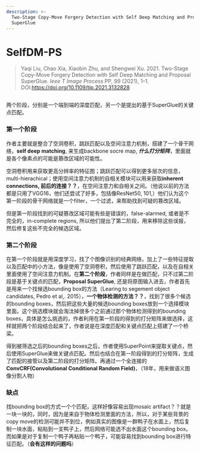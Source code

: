 ```yaml
---
description: >-
  Two-Stage Copy-Move Forgery Detection with Self Deep Matching and Proposal
  SuperGlue
---
```


# SelfDM-PS

> Yaqi Liu, Chao Xia, Xiaobin Zhu, and Shengwei Xu. 2021. Two-Stage Copy-Move Forgery Detection with Self Deep Matching and Proposal SuperGlue. _Ieee T Image Process_ PP, 99 (2021), 1–1. DOI:https://doi.org/10.1109/tip.2021.3132828

<figure><img src="https://s2.loli.net/2022/03/12/YVUShKA2ea9qzOj.gif" alt=""><figcaption></figcaption></figure>

两个阶段，分别是一个端到端的深度匹配，另一个是提出的基于SuperGlue的关键点匹配。

### 第一个阶段

作者主要就是整合了空洞卷积，跳跃匹配以及空间注意力机制，搭建了一个骨干网络，**self deep matching**, 来生成backbone socre map, _**什么打分矩阵**_，里面就是各个像素点的可能是篡改区域的可能性。

空洞卷积用来获取更高分辨率的特征图；跳跃匹配可以得到更多层次的信息，multi-hierachical；使用空间注意力机制的自相关模块可以用来获取**inherent connections, 前后的连接？？**，在空间注意力和自相关之间。（他说以前的方法都是只用了VGG16，他们还尝试了好多，包括像ResNet50, 101,）他们认为这个第一阶段的骨干网络就是一个filter，一个过滤，来帮助找到可疑的篡改区域。

但是第一阶段找到的可疑篡改区域可能有些是错误的，false-alarmed, 或者是不完全的，in-complete regions, 所以他们提出了第二阶段，用来移除这些误报，然后修复这些不完全的候选区域。

### 第二个阶段

在第一个阶段就是用深度学习，找了个图像识别的经典网络，加上了一些特征提取以及匹配中的小方法，像是使用了空洞卷积，然后使用了跳跃匹配，以及在自相关里面使用了空间注意力机制。在**第二个阶段**，作者同样是在做匹配，只不过第二阶段是基于关键点的匹配，**Proposal SuperGlue**, 还是将原图输入进去，作者首先是用来一个找候选bounding box的方法（Learing to segement object candidates, Pedro et al,. 2015），**一个物体检测的方法？？**，找到了很多个候选的bounding boxes，然后把这些大量的候选bounding boxes放到一个选择模块里面。这个挑选模块就会淘汰掉很多个之前通过那个物体检测得到的bounding boxes，具体是怎么挑选的，作者利用在第一阶段的得到的打分矩阵来做选择，这样就把两个阶段结合起来了，作者说是在深度匹配和关键点匹配上搭建了一个桥梁。

得到被筛选之后的bounding boxes之后，作者使用SuperPoint来提取关键点，然后使用SuperGlue来做关键点匹配。然后也结合在第一阶段得到的打分矩阵，生成了匹配的接管以及第二阶段的打分矩阵。再通过一个全连接的**ConvCRF(Convolutional Conditional Random Field)**，（18年，用来做语义图像分割人物）

### 缺点

找bounding box的方式一个个匹配，这样好像容易出现mosaic artifact？？就是一块一块的，同时，因为是来自于物体检测里面的方法，所以，对于某些背景的copy move的检测可能并不到位，例如真实的图像是一群鸭子在水面上，然后复制一块水面，粘贴到一支鸭子上，然后网络可能选不出水面这个bounding box。而如果是对于复制一个鸭子再粘贴一个鸭子，可能容易找到bounding box进行特征匹配。（**会有这样的问题吗**）
